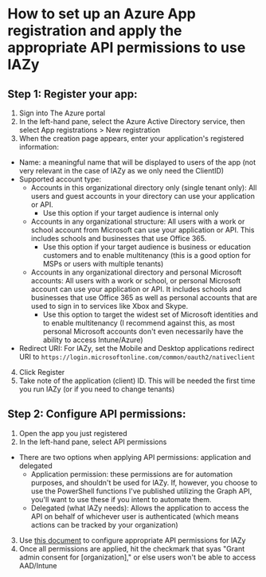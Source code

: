 # How to set up an Azure App registration and apply the appropriate API permissions to use lAZy

## Step 1: Register your app:
1. Sign into The Azure portal
2. In the left-hand pane, select the Azure Active Directory service, then select App registrations > New registration
3. When the creation page appears, enter your application's registered information:
  * Name: a meaningful name that will be displayed to users of the app (not very relevant in the case of lAZy as we only need the ClientID)
  * Supported account type:
    * Accounts in this organizational directory only (single tenant only): All users and guest accounts in your directory can use your application or API.
      * Use this option if your target audience is internal only
    * Accounts in any organizational structure: All users with a work or school account from Microsoft can use your application or API. This includes schools and businesses that use Office 365.
      * Use this option if your target audience is business or education customers and to enable multitenancy (this is a good option for MSPs or users with multiple tenants)
    * Accounts in any organizational directory and personal Microsoft accounts: All users with a work or school, or personal Microsoft account can use your application or API. It includes schools and businesses that use Office 365 as well as personal accounts that are used to sign in to services like Xbox and Skype.
      * Use this option to target the widest set of Microsoft identities and to enable multitenancy (I recommend against this, as most personal Microsoft accounts don't even necessarily have the ability to access Intune/Azure)
  * Redirect URI: For lAZy, set the Mobile and Desktop applications redirect URI to `https://login.microsoftonline.com/common/oauth2/nativeclient`
4. Click Register
5. Take note of the application (client) ID. This will be needed the first time you run lAZy (or if you need to change tenants)

## Step 2: Configure API permissions: 
1. Open the app you just registered
2. In the left-hand pane, select API permissions
  * There are two options when applying API permissions: application and delegated
    * Application permission: these permissions are for automation purposes, and shouldn't be used for lAZy. If, however, you choose to use the PowerShell functions I've published utilizing the Graph API, you'll want to use these if you intent to automate them.
    * Delegated (what lAZy needs): Allows the application to access the API on behalf of whichever user is authenticated (which means actions can be tracked by your organization)
3. Use [this document](https://github.com/iBowler1995/LazyAzureAdministrator/blob/main/Knowledge%20Base/API%20Permissions.md) to configure appropriate API permissions for lAZy
4. Once all permissions are applied, hit the checkmark that syas "Grant admin consent for [organization]," or else users won't be able to access AAD/Intune
